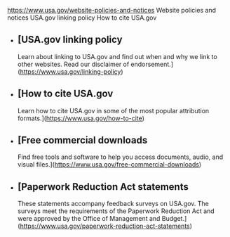 

https://www.usa.gov/website-policies-and-notices
Website policies and notices
USA.gov linking policy
How to cite USA.gov

* [USA.gov linking policy
  ----------------------

  Learn about linking to USA.gov and find out when and why we link to other websites. Read our disclaimer of endorsement.](https://www.usa.gov/linking-policy)
* [How to cite USA.gov
  -------------------

  Learn how to cite USA.gov in some of the most popular attribution formats.](https://www.usa.gov/how-to-cite)
* [Free commercial downloads
  -------------------------

  Find free tools and software to help you access documents, audio, and visual files.](https://www.usa.gov/free-commercial-downloads)
* [Paperwork Reduction Act statements
  ----------------------------------

  These statements accompany feedback surveys on USA.gov. The surveys meet the requirements of the Paperwork Reduction Act and were approved by the Office of Management and Budget.](https://www.usa.gov/paperwork-reduction-act-statements)

